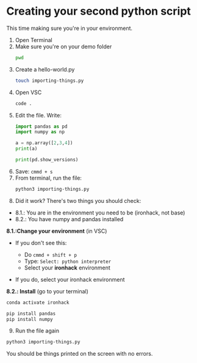 # Creating your second python script
This time making sure you're in your environment.

1. Open Terminal
2. Make sure you're on your demo folder
    ```bash
    pwd
    ```
4. Create a hello-world.py
    ```bash
    touch importing-things.py
    ```
5. Open VSC
    ```bash
    code .
    ```
6. Edit the file. Write:
    ```python
    import pandas as pd
    import numpy as np

    a = np.array([2,3,4])
    print(a)

    print(pd.show_versions)
    ```
6. Save: `cmmd + s`
7. From terminal, run the file:
    ```bash
    python3 importing-things.py
    ```
8. Did it work? There's two things you should check: 
- 8.1.: You are in the environment you need to be (ironhack, not base)
- 8.2.: You have numpy and pandas installed


**8.1.:Change your environment** (in VSC)
- If you don't see this:

    - Do `cmmd + shift + p`
    - Type: `Select: python interpreter`
    - Select your **ironhack** environment

- If you do, select your ironhack environment


**8.2.: Install** (go to your terminal)

```bash
conda activate ironhack
```

```bash
pip install pandas
pip install numpy
```

9. Run the file again
```bash
python3 importing-things.py
```

You should be things printed on the screen with no errors.
